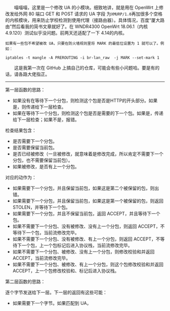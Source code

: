 　　喵喵喵，这里是一个修改 UA 的小模块。细致地讲，就是用在 OpenWrt 上修改发给外网 80 端口 GET 和 POST 请求的 UA 字段 为`XMURP/1.0`再加很多个空格的内核模块，用来防止学校检测到使用代理（接路由器）。具体情况，百度“厦大路由”然后看我的简书文章就好了。在 WNDR4300 OpenWrt 18.06.1（内核 4.9.120）测试似乎没问题。前两天还适配了一下 4.14的内核。

    如果有一些包不希望被改 UA，只要在防火墙规则里将 MARK 的最低位设置为 1 就可以了。例如：

```
iptables -t mangle -A PREROUTING -i br-lan_raw  -j MARK --set-mark 1
```

　　这是我第一次在 GitHub 上搞自己的仓库，可能会有些小问题哈。要是有的话，请各路大佬指正。

---


第一层函数的思路：

* 如果没有在等待下一个分包，则检测这个包是否是HTTP的开头部分。如果是，则传递给下一层检查。
* 如果在等待下一个分包，则检测这个包是否是需要的下一个包。如果是，传递给下一层检查；如果不是，报错。

检查结果包含：

* 是否需要下一个分包。
* 是否需要保留当前包。
* 是否已经被修改（一旦被修改，就意味着是修改完成，所以肯定不需要下一个分包，也不需要保留当前包）。
* 如果被修改，是否有上一个分包。

对应的动作为：

* 如果需要下一个分包，并且保留当前包，如果这是第二个被保留的包，则出错。
* 如果需要下一个分包，并且保留当前包，如果这是第一个被保留的包，则返回 STOLEN，并等待下一个包。
* 如果需要下一个分包，并且不保留当前包，返回 ACCEPT，并且等待下一个包。
* 如果不需要下一个分包、没有被修改、没有上一个分包，则返回 ACCEPT，不等待下一个包，当前流修改完毕。
* 如果不需要下一个分包、没有被修改、有上一个分包，则返回 ACCEPT，不等待下一个包，上一个包标记后进入协议栈，当前流修改完毕。
* 如果不需要下一个分包、被修改、没有上一个分包，则修改校验和并返回 ACCEPT，当前流修改完毕。
* 如果不需要下一个分包、被修改、有上一个分包，则这个包修改校验和并返回 ACCEPT，上一个包修改校验和、标记后进入协议栈。

第二层函数的思路：

逐个字节发送给下一层。下一层的返回有这些可能：

* 如果需要下一个字节。如果匹配到 UA，